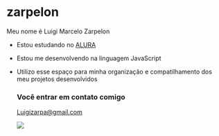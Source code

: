 # zarpelon

Meu nome é Luigi Marcelo Zarpelon

- Estou estudando no [ALURA](https://www.alura.com.br/)
- Estou me desenvolvendo na linguagem JavaScript
- Utilizo esse espaço para minha organização e compatilhamento dos meu projetos desenvolvidos

  ### Você  entrar em contato comigo
  
  Luigizarpa@gmail.com

  ![](https://media.tenor.com/QXHVOYrGOqQAAAAC/disparo-risa.gif)
  
